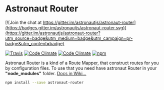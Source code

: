 # Astronaut Router

[![Join the chat at https://gitter.im/astronautjs/astronaut-router](https://badges.gitter.im/astronautjs/astronaut-router.svg)](https://gitter.im/astronautjs/astronaut-router?utm_source=badge&utm_medium=badge&utm_campaign=pr-badge&utm_content=badge)

[![Travis](https://img.shields.io/travis/astronautjs/astronaut-router.svg?style=flat-square)](https://github.com/astronautjs/astronaut-router) [![Code Climate](https://img.shields.io/codeclimate/github/astronautjs/astronaut-router.svg?style=flat-square)]() [![Code Climate](https://img.shields.io/codeclimate/coverage/github/astronautjs/astronaut-router.svg?style=flat-square)]() [![npm](https://img.shields.io/npm/l/astronaut-router.svg?style=flat-square)]()

Astronaut Router is a kind of a Route Mapper, that construct routes for you by configuration files. To use that you need have astronaut Router in your **"node_modules"** folder. [Docs in Wiki...](https://github.com/astronautjs/astronaut-router/wiki)

```sh
npm install --save astronaut-router
```
